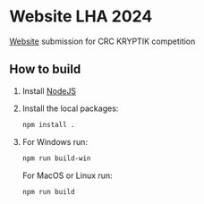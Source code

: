 # Website LHA 2024

[Website](https://laurenhill2024.crcrobotics.com/) submission for CRC KRYPTIK competition

## How to build

1. Install [NodeJS](https://nodejs.org/en)
2. Install the local packages:

    ```sh
    npm install .
    ```

3. For Windows run:

    ```sh
    npm run build-win
    ```

    For MacOS or Linux run:

    ```sh
    npm run build
    ```
